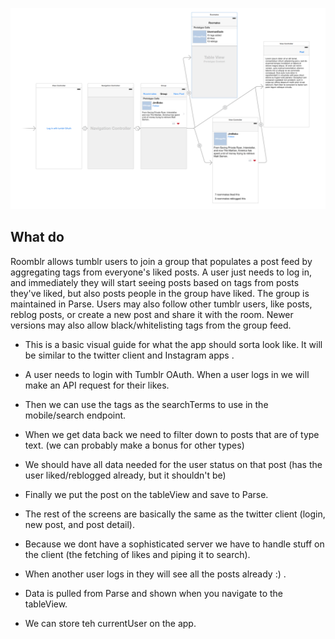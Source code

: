 ![alt tag](wireframe-screenshot.png)

## What do
Roomblr allows tumblr users to join a group that populates a post feed by aggregating tags from everyone's liked posts. A user just needs to log in, and immediately they will start seeing posts based on tags from posts they've liked, but also posts people in the group have liked. The group is maintained in Parse. Users may also follow other tumblr users, like posts, reblog posts, or create a new post and share it with the room. Newer versions may also allow black/whitelisting tags from the group feed.

- This is a basic visual guide for what the app should sorta look like. It will be similar to the twitter client and Instagram apps .
- A user needs to login with Tumblr OAuth. When a user logs in we will make an API request for their likes.
- Then we can use the tags as the searchTerms to use in the mobile/search endpoint. 
- When we get data back we need to filter down to posts that are of type text. (we can probably make a bonus for other types)
- We should have all data needed for the user status on that post (has the user liked/reblogged already, but it shouldn't be)
- Finally we put the post on the tableView and save to Parse.

- The rest of the screens are basically the same as the twitter client (login, new post, and post detail).

- Because we dont have a sophisticated server we have to handle stuff on the client (the fetching of likes and piping it to search).
- When another user logs in they will see all the posts already :) .
- Data is pulled from Parse and shown when you navigate to the tableView. 
- We can store teh currentUser on the app.


